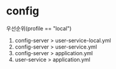 # config
우선순위(profile == "local")
1. config-server > user-service-local.yml
2. config-server > user-service.yml
3. config-server > application.yml
4. user-service > application.yml
